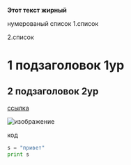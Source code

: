 **Этот текст жирный**

нумерованый список
1.список

2.список

# 1 подзаголовок 1ур

## 2 подзаголовок 2ур

[ссылка](https://koto-shef.ru/)

![изображение](https://www.google.com/url?sa=i&url=https%3A%2F%2Fwww.livemaster.ru%2Ftopic%2F1173865-top-10-samye-populyarnye-kotiki-zvezdy-interneta&psig=AOvVaw2GbF9sW2rAXAdgXs9vIFdC&ust=1747239994982000&source=images&cd=vfe&opi=89978449&ved=0CBEQjRxqFwoTCLjDhq3uoI0DFQAAAAAdAAAAABAK)


код 

``` python
s = "привет"
print s
```
